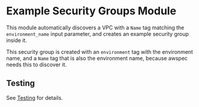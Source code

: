 # Example Security Groups Module

This module automatically discovers a VPC with a `Name` tag matching the
`environment_name` input parameter, and creates an example security group inside it.

This security group is created with an `environment` tag with the environment
name, and a `Name` tag that is also the environment name, because awspec needs
this to discover it.

## Testing

See [Testing](../README.md#testing) for details.
